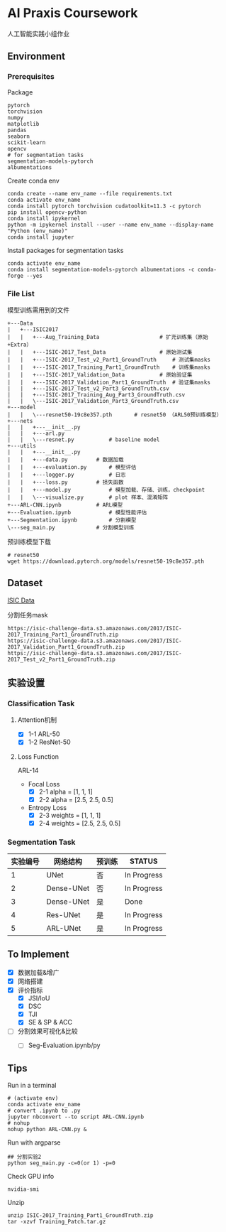 # AI Praxis Coursework

人工智能实践小组作业


## Environment

### Prerequisites

Package

```
pytorch
torchvision
numpy
matplotlib
pandas
seaborn
scikit-learn
opencv
# for segmentation tasks
segmentation-models-pytorch
albumentations
```

Create conda env

```shell
conda create --name env_name --file requirements.txt
conda activate env_name
conda install pytorch torchvision cudatoolkit=11.3 -c pytorch
pip install opencv-python
conda install ipykernel
python -m ipykernel install --user --name env_name --display-name "Python (env_name)"
conda install jupyter
```

Install packages for segmentation tasks

```shell
conda activate env_name
conda install segmentation-models-pytorch albumentations -c conda-forge --yes
```


### File List

模型训练需用到的文件

```
+---Data
|   +---ISIC2017
|   |   +---Aug_Training_Data			     	# 扩充训练集（原始+Extra）
|   |   +---ISIC-2017_Test_Data					# 原始测试集
|   |   +---ISIC-2017_Test_v2_Part1_GroundTruth		# 测试集masks
|   |   +---ISIC-2017_Training_Part1_GroundTruth	# 训练集masks
|   |   +---ISIC-2017_Validation_Data			# 原始验证集
|   |   +---ISIC-2017_Validation_Part1_GroundTruth	# 验证集masks
|   |   +---ISIC-2017_Test_v2_Part3_GroundTruth.csv
|   |   +---ISIC-2017_Training_Aug_Part3_GroundTruth.csv
|   |   \---ISIC-2017_Validation_Part3_GroundTruth.csv
+---model
|   |   \---resnet50-19c8e357.pth		# resnet50 （ARL50预训练模型）
+---nets
|   |   +---__init__.py
|   |   +---arl.py
|   |   \---resnet.py			# baseline model
+---utils
|   |   +---__init__.py
|   |   +---data.py			# 数据加载
|   |   +---evaluation.py		# 模型评估
|   |   +---logger.py			# 日志
|   |   +---loss.py			# 损失函数
|   |   +---model.py			# 模型加载、存储、训练，checkpoint
|   |   \---visualize.py		# plot 样本、混淆矩阵
+---ARL-CNN.ipynb			# ARL模型
+---Evaluation.ipynb			# 模型性能评估
+---Segmentation.ipynb			# 分割模型
\---seg_main.py				# 分割模型训练
```

预训练模型下载

```shell
# resnet50
wget https://download.pytorch.org/models/resnet50-19c8e357.pth
```


## Dataset

[ISIC Data](https://challenge.isic-archive.com/data/)

分割任务mask

```
https://isic-challenge-data.s3.amazonaws.com/2017/ISIC-2017_Training_Part1_GroundTruth.zip
https://isic-challenge-data.s3.amazonaws.com/2017/ISIC-2017_Validation_Part1_GroundTruth.zip
https://isic-challenge-data.s3.amazonaws.com/2017/ISIC-2017_Test_v2_Part1_GroundTruth.zip
```

## 实验设置

### Classification Task

1. Attention机制

   - [x] 1-1 ARL-50
   - [x] 1-2 ResNet-50

2. Loss Function

   ARL-14

   - Focal Loss
     - [x] 2-1 alpha = [1, 1, 1]
     - [x] 2-2 alpha = [2.5, 2.5, 0.5]
   - Entropy Loss
     - [x] 2-3 weights = [1, 1, 1]
     - [x] 2-4 weights = [2.5, 2.5, 0.5]

### Segmentation Task

| **实验编号** | **网络结构** | **预训练** | STATUS      |
| ------------ | ------------ | ---------- | ----------- |
| 1            | UNet         | 否         | In Progress |
| 2            | Dense-UNet   | 否         | In Progress |
| 3            | Dense-UNet   | 是         | Done        |
| 4            | Res-UNet     | 是         | In Progress |
| 5            | ARL-UNet     | 是         | In Progress |

## To Implement

- [x] 数据加载&增广
- [x] 网络搭建
- [x] 评价指标
  - [x] JSI/IoU
  - [x] DSC
  - [x] TJI
  - [x] SE & SP & ACC
- [ ] 分割效果可视化&比较
  - [ ] Seg-Evaluation.ipynb/py



## Tips

Run in a terminal

```shell
# (activate env)
conda activate env_name
# convert .ipynb to .py
jupyter nbconvert --to script ARL-CNN.ipynb
# nohup
nohup python ARL-CNN.py &
```

Run with argparse

```shell
## 分割实验2
python seg_main.py -c=0(or 1) -p=0
```

Check GPU info

```shell
nvidia-smi
```

Unzip

```shell
unzip ISIC-2017_Training_Part1_GroundTruth.zip
tar -xzvf Training_Patch.tar.gz
```